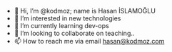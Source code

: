 - 👋 Hi, I’m @kodmoz; name is Hasan İSLAMOĞLU
- 👀 I’m interested in new technologies
- 🌱 I’m currently learning dev-ops
- 💞️ I’m looking to collaborate on teaching..
- 📫 How to reach me via email hasan@kodmoz.com

<!---
kodmoz/kodmoz is a ✨ special ✨ repository because its `README.md` (this file) appears on your GitHub profile.
You can click the Preview link to take a look at your changes.
--->

